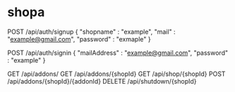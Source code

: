 # shopa

POST /api/auth/signup
{
    "shopname" : "example",
    "mail" : "example@gmail.com",
    "password" : "exmaple"
}

POST /api/auth/signin
{
    "mailAddress" : "example@gmail.com",
    "password" : "example"
}

GET /api/addons/
GET /api/addons/{shopId}
GET /api/shop/{shopId}
POST /api/addons/{shopId}/{addonId}
DELETE /api/shutdown/{shopId}
